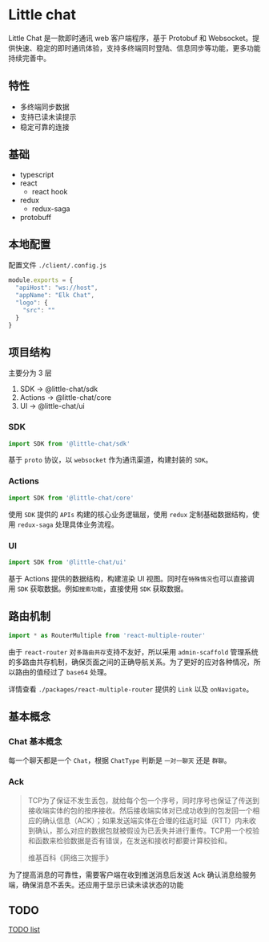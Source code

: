 # Little chat

Little Chat 是一款即时通讯 web 客户端程序，基于 Protobuf 和 Websocket。提供快速、稳定的即时通讯体验，支持多终端同时登陆、信息同步等功能，更多功能持续完善中。

## 特性

- 多终端同步数据
- 支持已读未读提示
- 稳定可靠的连接

## 基础

- typescript
- react
  - react hook
- redux
  - redux-saga
- protobuff

## 本地配置

配置文件 `./client/.config.js`

```js
module.exports = {
  "apiHost": "ws://host",
  "appName": "Elk Chat",
  "logo": {
    "src": ""
  }
}
```

## 项目结构

主要分为 3 层

1. SDK -> @little-chat/sdk
2. Actions -> @little-chat/core
3. UI -> @little-chat/ui

### SDK

```js
import SDK from '@little-chat/sdk'
```

基于 `proto` 协议，以 `websocket` 作为通讯渠道，构建封装的 `SDK`。

### Actions

```js
import SDK from '@little-chat/core'
```

使用 `SDK` 提供的 `APIs` 构建的核心业务逻辑层，使用 `redux` 定制基础数据结构，使用 `redux-saga` 处理具体业务流程。

### UI

```js
import SDK from '@little-chat/ui'
```

基于 Actions 提供的数据结构，构建渲染 UI 视图。同时在`特殊情况`也可以直接调用 `SDK` 获取数据。例如`搜索功能`，直接使用 `SDK` 获取数据。

## 路由机制

```js
import * as RouterMultiple from 'react-multiple-router'
```

由于 `react-router` 对`多路由共存`支持不友好，所以采用 `admin-scaffold` 管理系统的多路由共存机制，确保页面之间的正确导航关系。为了更好的应对各种情况，所以路由的值经过了 `base64` 处理。

详情查看 `./packages/react-multiple-router` 提供的 `Link` 以及 `onNavigate`。

## 基本概念

### Chat 基本概念

每一个聊天都是一个 `Chat`，根据 `ChatType` 判断是 `一对一聊天` 还是 `群聊`。

### Ack

> TCP为了保证不发生丢包，就给每个包一个序号，同时序号也保证了传送到接收端实体的包的按序接收。然后接收端实体对已成功收到的包发回一个相应的确认信息（ACK）；如果发送端实体在合理的往返时延（RTT）内未收到确认，那么对应的数据包就被假设为已丢失并进行重传。TCP用一个校验和函数来检验数据是否有错误，在发送和接收时都要计算校验和。
>
> 维基百科《网络三次握手》

为了提高消息的可靠性，需要客户端在收到推送消息后发送 Ack 确认消息给服务端，确保消息不丢失。还应用于显示已读未读状态的功能

## TODO

[TODO list](./docs/todo.md)
